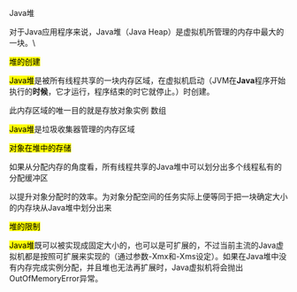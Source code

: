 Java堆

对于Java应用程序来说，Java堆（Java Heap）是虚拟机所管理的内存中最大的一块。\

<mark>堆的创建</mark>

<mark>Java堆</mark>是被所有线程共享的一块内存区域，在虚拟机启动（JVM在**Java**程序开始执行的**时候**，它才运行，程序结束的时它就停止。）时创建。

此内存区域的唯一目的就是存放对象实例  数组

<mark>Java堆</mark>是垃圾收集器管理的内存区域

<mark>对象在堆中的存储</mark>

如果从分配内存的角度看，所有线程共享的Java堆中可以划分出多个线程私有的分配缓冲区

以提升对象分配时的效率。为对象分配空间的任务实际上便等同于把一块确定大小的内存块从Java堆中划分出来

<mark>堆的限制</mark>

<mark>Java堆</mark>既可以被实现成固定大小的，也可以是可扩展的，不过当前主流的Java虚拟机都是按照可扩展来实现的（通过参数-Xmx和-Xms设定）。如果在Java堆中没有内存完成实例分配，并且堆也无法再扩展时，Java虚拟机将会抛出OutOfMemoryError异常。
